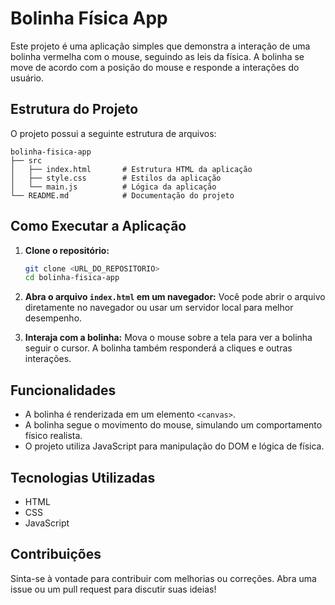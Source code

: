 # Bolinha Física App

Este projeto é uma aplicação simples que demonstra a interação de uma bolinha vermelha com o mouse, seguindo as leis da física. A bolinha se move de acordo com a posição do mouse e responde a interações do usuário.

## Estrutura do Projeto

O projeto possui a seguinte estrutura de arquivos:

```
bolinha-fisica-app
├── src
│   ├── index.html       # Estrutura HTML da aplicação
│   ├── style.css        # Estilos da aplicação
│   └── main.js          # Lógica da aplicação
└── README.md            # Documentação do projeto
```

## Como Executar a Aplicação

1. **Clone o repositório:**
   ```bash
   git clone <URL_DO_REPOSITORIO>
   cd bolinha-fisica-app
   ```

2. **Abra o arquivo `index.html` em um navegador:**
   Você pode abrir o arquivo diretamente no navegador ou usar um servidor local para melhor desempenho.

3. **Interaja com a bolinha:**
   Mova o mouse sobre a tela para ver a bolinha seguir o cursor. A bolinha também responderá a cliques e outras interações.

## Funcionalidades

- A bolinha é renderizada em um elemento `<canvas>`.
- A bolinha segue o movimento do mouse, simulando um comportamento físico realista.
- O projeto utiliza JavaScript para manipulação do DOM e lógica de física.

## Tecnologias Utilizadas

- HTML
- CSS
- JavaScript

## Contribuições

Sinta-se à vontade para contribuir com melhorias ou correções. Abra uma issue ou um pull request para discutir suas ideias!